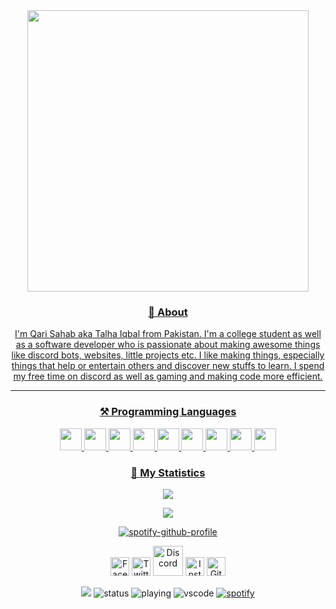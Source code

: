 <div align = "center">

<a href = "https://github.com/QariTheDev">
<img src = "https://user-images.githubusercontent.com/88932788/149994948-90e78c2a-5a09-4f18-baf0-ac9179e07721.png"
          width="450" 
          height="450"

</a>
  
### :bust_in_silhouette: About
I'm Qari Sahab aka Talha Iqbal from Pakistan. I'm a college student as well as a software developer who is passionate about making awesome things like discord bots, websites, little projects etc. I like making things, especially things that help or entertain others and discover new stuffs to learn. I spend my free time on discord as well as gaming and making code more efficient.
<hr>
  
  
### ⚒️ Programming Languages 
<img width="35px" src="https://cdn.discordapp.com/emojis/813907629989691442.png?v=1" />
<img width="35px" src="https://cdn.discordapp.com/emojis/813907670176104478.png?v=1" />
<img width="35px" src="https://cdn.discordapp.com/emojis/230394175080628234.png?v=1" />
<img width="35px" src="https://user-images.githubusercontent.com/88932788/149996775-8499085d-460d-4879-9c7a-1631cd64fa74.png" />
<img width="35px" src="https://user-images.githubusercontent.com/88932788/149996447-64373ff2-b0a7-418a-b0b0-b00ec56a4587.png" />
<img width="35px" src="https://user-images.githubusercontent.com/88932788/149996925-876afaee-2125-43fc-96d5-692a6a3761a0.png" />
<img width="35px" src="https://cdn.discordapp.com/emojis/813909686449078353.png?v=1" />
<img width="35px" src="https://cdn.discordapp.com/emojis/813909685542584321.png?v=1" />
<img width="35px" src="https://fiverr-res.cloudinary.com/images/t_main1,q_auto,f_auto,q_auto,f_auto/gigs/148556370/original/df0d65f1c957ef7dd6a3e8f75b3965601819e4f4/host-your-discord-py-bot.jpg" />


### 🔖 My Statistics
![](https://github-readme-streak-stats.herokuapp.com/?user=QariTheDev&theme=dark&hide_border=true)
  
![](https://github-readme-stats.vercel.app/api?username=QariTheDev&include_all_commits=true&show_icons=true&hide_border=true&hide_title=true&count_private=true&theme=dark)
 
[![spotify-github-profile](https://spotify-github-profile.vercel.app/api/view?uid=k2t3y71nep9dpf9sgqal5bz7s&cover_image=true&theme=novatorem&bar_color_cover=true&bar_color=53b14f)](https://github.com/kittinan/spotify-github-profile)
   

<a href="https://www.facebook.com/talha.iqbal.3511/" target="_blank"><img src="https://raw.githubusercontent.com/arturssmirnovs/arturssmirnovs/master/fb.png" alt="Facebook" width="30"></a>
<a href="https://twitter.com/IamTalhahIqbal" target="_blank"><img src="https://raw.githubusercontent.com/arturssmirnovs/arturssmirnovs/master/tw.png" alt="Twitter" width="30"></a>
<a href="https://discord.com/users/411735063227793410" target="_blank"><img src="https://user-images.githubusercontent.com/88932788/150001924-c4b89ff0-3f1f-438c-b3f5-694ec2113cf4.png" alt="Discord" width="48"></a>
<a href="https://www.instagram.com/talha_iq777/" target="_blank"><img src="https://raw.githubusercontent.com/arturssmirnovs/arturssmirnovs/master/ig.png" alt="Instagram" width="30"></a>
<a href="https://github.com/QariTheDev" target="_blank"><img src="https://raw.githubusercontent.com/arturssmirnovs/arturssmirnovs/master/git.png" alt="GitHub" width="30"></a>
          

![](https://komarev.com/ghpvc/?username=QariTheDev&style=flat-square)
![status](https://dev.discordprofiles.me/badge/status/594853883742912512?style=flat-square)
![playing](https://dev.discordprofiles.me/badge/playing/594853883742912512?style=flat-square)
![vscode](https://dev.discordprofiles.me/badge/vscode/594853883742912512?style=flat-square)
[![spotify](https://dev.discordprofiles.me/badge/spotify/594853883742912512?style=flat-square)](https://dev.discordprofiles.me/openspotify/594853883742912512?style=flat-square)
    
</div>
